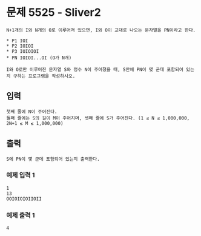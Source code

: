 # 문제 5525 - Sliver2
    N+1개의 I와 N개의 O로 이루어져 있으면, I와 O이 교대로 나오는 문자열을 PN이라고 한다.
    
    * P1 IOI
    * P2 IOIOI
    * P3 IOIOIOI
    * PN IOIOI...OI (O가 N개)
    
    I와 O로만 이루어진 문자열 S와 정수 N이 주어졌을 때, S안에 PN이 몇 군데 포함되어 있는지 구하는 프로그램을 작성하시오.

## 입력
    첫째 줄에 N이 주어진다. 
    둘째 줄에는 S의 길이 M이 주어지며, 셋째 줄에 S가 주어진다. (1 ≤ N ≤ 1,000,000, 2N+1 ≤ M ≤ 1,000,000)

## 출력
    S에 PN이 몇 군데 포함되어 있는지 출력한다.

### 예제 입력 1
    1
    13
    OOIOIOIOIIOII
### 예제 출력 1
    4